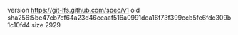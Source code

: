 version https://git-lfs.github.com/spec/v1
oid sha256:5be47cb7cf64a23d46ceaaf516a0991dea16f73f399ccb5fe6fdc309b1c10fd4
size 2929
